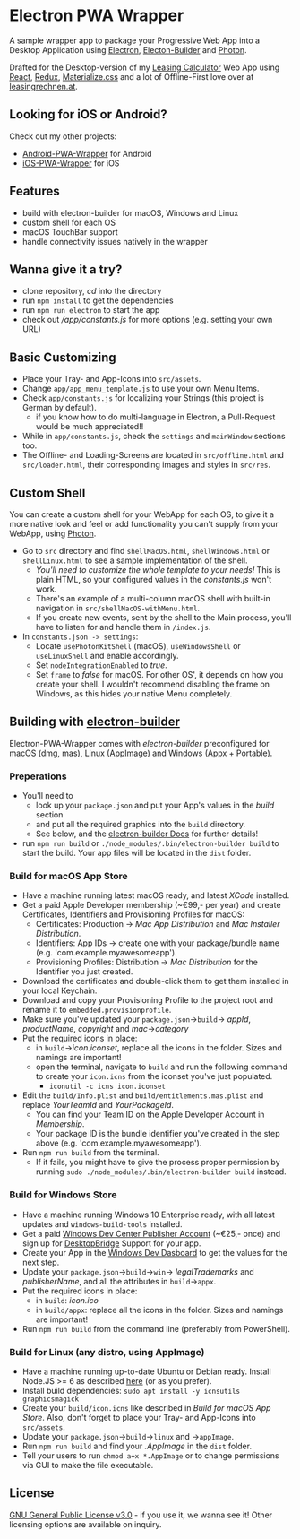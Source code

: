 # Electron PWA Wrapper

A sample wrapper app to package your Progressive Web App into a Desktop Application using [Electron](https://github.com/electron/electron), [Electon-Builder](https://github.com/electron-userland/electron-builder) and [Photon](https://github.com/connors/photon).

Drafted for the Desktop-version of my [Leasing Calculator](https://www.leasingrechnen.at) Web App using [React](https://github.com/facebook/react), [Redux](https://github.com/reactjs/redux), [Materialize.css](https://github.com/Dogfalo/materialize) and a lot of Offline-First love over at [leasingrechnen.at](https://www.leasingrechnen.at).

## Looking for iOS or Android?
Check out my other projects:
- [Android-PWA-Wrapper](https://github.com/xtools-at/Android-PWA-Wrapper) for Android
- [iOS-PWA-Wrapper](https://github.com/xtools-at/iOS-PWA-Wrapper) for iOS

## Features
- build with electron-builder for macOS, Windows and Linux
- custom shell for each OS
- macOS TouchBar support
- handle connectivity issues natively in the wrapper

## Wanna give it a try?
- clone repository, *cd* into the directory
- run `npm install` to get the dependencies
- run `npm run electron` to start the app
- check out */app/constants.js* for more options (e.g. setting your own URL)

## Basic Customizing
- Place your Tray- and App-Icons into `src/assets`.
- Change `app/app_menu_template.js` to use your own Menu Items.
- Check `app/constants.js` for localizing your Strings (this project is German by default).
	- if you know how to do multi-language in Electron, a Pull-Request would be much appreciated!!
- While in `app/constants.js`, check the `settings` and `mainWindow` sections too.
- The Offline- and Loading-Screens are located in `src/offline.html` and `src/loader.html`, their corresponding images and styles in `src/res`.

## Custom Shell
You can create a custom shell for your WebApp for each OS, to give it a more native look and feel or add functionality you can't supply from your WebApp, using [Photon](https://github.com/connors/photon).
- Go to `src` directory and find `shellMacOS.html`, `shellWindows.html` or `shellLinux.html` to see a sample implementation of the shell.
	- *You'll need to customize the whole template to your needs!* This is plain HTML, so your configured values in the _constants.js_ won't work.
	- There's an example of a multi-column macOS shell with built-in navigation in `src/shellMacOS-withMenu.html`.
	- If you create new events, sent by the shell to the Main process, you'll have to listen for and handle them in `/index.js`.
- In `constants.json -> settings`:
	- Locate `usePhotonKitShell` (macOS), `useWindowsShell` or `useLinuxShell` and enable accordingly.
	- Set `nodeIntegrationEnabled` to _true_.
	- Set `frame` to _false_ for macOS. For other OS', it depends on how you create your shell. I wouldn't recommend disabling the frame on Windows, as this hides your native Menu completely.

## Building with [electron-builder](https://github.com/electron-userland/electron-builder)
Electron-PWA-Wrapper comes with *electron-builder* preconfigured for macOS (dmg, mas), Linux ([AppImage](https://appimage.org)) and Windows (Appx + Portable).

### Preperations
- You'll need to 
	- look up your `package.json` and put your App's values in the *build* section
	- and put all the required graphics into the `build` directory.
	- See below, and the [electron-builder Docs](https://www.electron.build) for further details!
- run `npm run build` or `./node_modules/.bin/electron-builder build` to start the build. Your app files will be located in the `dist` folder.

### Build for macOS App Store
- Have a machine running latest macOS ready, and latest _XCode_ installed.
- Get a paid Apple Developer membership (~€99,- per year) and create Certificates, Identifiers and Provisioning Profiles for macOS:
	- Certificates: Production -> _Mac App Distribution_ and _Mac Installer Distribution_.
	- Identifiers: App IDs -> create one with your package/bundle name (e.g. 'com.example.myawesomeapp').
	- Provisioning Profiles: Distribution -> _Mac Distribution_ for the Identifier you just created.
- Download the certificates and double-click them to get them installed in your local Keychain.
- Download and copy your Provisioning Profile to the project root and rename it to `embedded.provisionprofile`.
- Make sure you've updated your `package.json`->`build`-> _appId_, _productName_, _copyright_ and _mac_->_category_
- Put the required icons in place:
	- in `build`->_icon.iconset_, replace all the icons in the folder. Sizes and namings are important!
	- open the terminal, navigate to `build` and run the following command to create your `icon.icns` from the iconset you've just populated.
		- `iconutil -c icns icon.iconset`
- Edit the `build/Info.plist` and `build/entitlements.mas.plist` and replace _YourTeamId_ and _YourPackageId_.
	- You can find your Team ID on the Apple Developer Account in _Membership_.
	- Your package ID is the bundle identifier you've created in the step above (e.g. 'com.example.myawesomeapp').
- Run `npm run build` from the terminal.
	- If it fails, you might have to give the process proper permission by running `sudo ./node_modules/.bin/electron-builder build` instead.

### Build for Windows Store
- Have a machine running Windows 10 Enterprise ready, with all latest updates and `windows-build-tools` installed.
- Get a paid [Windows Dev Center Publisher Account](https://developer.microsoft.com/en-us/store/register) (~€25,- once) and sign up for [DesktopBridge](https://developer.microsoft.com/en-us/windows/projects/campaigns/desktop-bridge) Support for your app.
- Create your App in the [Windows Dev Dasboard](https://developer.microsoft.com/en-us/dashboard/windows/overview) to get the values for the next step.
- Update your `package.json`->`build`->`win`-> _legalTrademarks_ and _publisherName_, and all the attributes in `build`->`appx`.
- Put the required icons in place:
	- in `build`: _icon.ico_
	- in `build/appx`: replace all the icons in the folder. Sizes and namings are important!
- Run `npm run build` from the command line (preferably from PowerShell).

### Build for Linux (any distro, using AppImage)
- Have a machine running up-to-date Ubuntu or Debian ready. Install Node.JS >= 6 as described [here](https://nodejs.org/en/download/package-manager) (or as you prefer).
- Install build dependencies: `sudo apt install -y icnsutils graphicsmagick`
- Create your `build/icon.icns` like described in _Build for macOS App Store_. Also, don't forget to place your Tray- and App-Icons into `src/assets`.
- Update your `package.json`->`build`->`linux` and ->`appImage`.
- Run `npm run build` and find your _.AppImage_ in the `dist` folder.
- Tell your users to run `chmod a+x *.AppImage` or to change permissions via GUI to make the file executable.

## License
[GNU General Public License v3.0](https://www.gnu.org/licenses/gpl-3.0.en.html) - if you use it, we wanna see it!
Other licensing options are available on inquiry.
